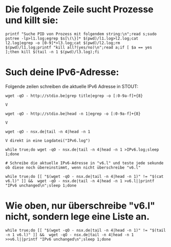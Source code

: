 # Die folgende Zeile sucht Prozesse und killt sie:

    printf "Suche PID von Prozess mit folgendem string:\n";read s;sudo pstree -lp>l1.log;egrep $s[\(\}]* $(pwd)/l1.log>l2.log;cat l2.log|egrep -o [0-9]*>l3.log;cat $(pwd)/l2.log;rm $(pwd)/l1.log;printf "kill all?(yes/no)\n";read a;if [ $a == yes ];then kill $(tail -n 1 $(pwd)/l3.log);fi


# Such deine IPv6-Adresse:
Folgende zeilen schreiben die aktuelle IPv6 Adresse in STOUT:

    wget -qO - http://stdio.be|grep title|egrep -o [:0-9a-f]+{8}
    
    V
    
    wget -qO - http://stdio.be|head -n 1|egrep -o [:0-9a-f]+{8}
    
    V
    
    wget -qO - nsx.de|tail -n 4|head -n 1
    
    V direkt in eine Logdatei("IPv6.log")
    
    while true;do wget -qO - nsx.de|tail -n 4|head -n 1 >IPv6.log;sleep 1;done

    # Schreibe die aktuelle IPv6-Adresse in "v6.l" und teste jede sekunde ob diese noch übereinstimmt, wenn nicht überschreibe "v6.l"

    while true;do [[ "$(wget -qO - nsx.de|tail -n 4|head -n 1)" != "$(cat v6.l)" ]] &&  wget -qO - nsx.de|tail -n 4|head -n 1 >v6.l||printf "IPv6 unchanged\n";sleep 1;done
    
    
# Wie oben, nur überschreibe "v6.l" nicht, sondern lege eine Liste an.
    while true;do [[ "$(wget -qO - nsx.de|tail -n 4|head -n 1)" != "$(tail -n 1 v6.l)" ]] &&  wget -qO - nsx.de|tail -n 4|head -n 1 >>v6.l||printf "IPv6 unchanged\n";sleep 1;done
